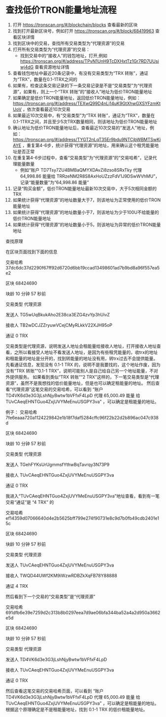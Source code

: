 # 查找低价TRON能量地址流程

1. 打开 https://tronscan.org/#/blockchain/blocks 查看最新的区块
2. 找到打开最新区块号，例如打开 https://tronscan.org/#/block/68419963 查看区块详情
3. 找到区块中的交易，查找所有交易类型为“代理资源”的交易
4. 打开所有交易类型为“代理资源”的交易：
    - 找到交易中的“接收人”的钱包地址，打开,例如 https://tronscan.org/#/address/TPvN1UnH9TcDXHxtTz1Gr7RD7UUsiwj4dG 查看资源地址详情
5. 查看钱包地址中最近20条记录中，有没有交易类型为“TRX 转账”，通证为“TRX”，数量在0.1-1TRX之间的
6. 如果有，检查这条交易记录的下一条交易记录是不是“交易类型”为“代理资源”，如果有，则上一个“TRX 转账”的“接收人”地址为低价TRON能量地址
7. 如果确定是低价TRON能量地址，返回低价TRON能量地址，例如：https://tronscan.org/#/address/TEXwQ99D4nLj14uK9GtXhwGXSYFzmKtUoV ，依次查看最近10次交易
8. 如果最近10次交易中，有“交易类型”为“TRX 转账”，通证为“TRX”，数量在0.1-1TRX之间，并且至少5次TRX数量相同，则该地址为低价TRON能量地址
9. 确认地址为低价TRON能量地址后，查看最近10次交易的“发送人”地址，例如：https://tronscan.org/#/address/TYGT2nLqT35Er9bdu9NTCjbWBMTSwKiAYE ，重复第4-6步，统计获得“代理资源”的地址，用来确认这个租凭能量地址是否正常
10. 在重复第4-6步过程中，查看“交易类型”为“代理资源”的“交易哈希”，记录代理能量数量
    - 例如“账户 TD7Tsy7ZU4BMBaQMYXDAvZi8zso8SRxTky 代理 64,998.86 能量给 TRRzeNM2R8S8AxHoUZzzFdV1J9DSwWVhMU”，记录“能量数量”为“64,998.86 能量”
11. 记录“购买金额”，低价TRON能量地址最新10次交易中，大于5次相同金额的TRX
12. 如果统计获得“代理资源”的地址数量大于7，则该地址为正常使用的低价TRON能量地址
13. 如果统计获得“代理资源”的地址数量小于7，则该地址为少于100U不给能量的低价TRON能量地址
14. 如果统计获得“代理资源”的地址数量小于5，则该地址为异常的低价TRON能量地址

查找原理

在区块页面找到下面的信息

交易哈希
37dc6dc37d2290f67ff92d6720d6bb19ccad13498601ad7b9bd8a96f557ea5e2

区块
68424690

块龄
10 分钟 57 秒前

交易类型
代理资源

发送人
TG5wUqBkukAho2E38ca3EZG4zvYp3hUivZ

接收人
TB2wDCJZZryuwVCejCMyRLkkV22XJH95oP

通证
0 TRX

交易类型是代理资源，说明发送人地址会租能量给接收人地址，打开接收人地址查看，之所以看接受人地址不看发送人地址，是因为有些租凭能量的，收trx的地址和租能量的地址是分开的，找到转能量的地址没有用，转trx过去不会提供能量。
先看通证信息，发现没有 0.1-1 TRX 的，说明不是我要找的，这个地址作废，因为没有“TRX 转账”“0.1-1 TRX”，说明可能别人是自己给自己另一个地址能量，不对外提供服务。
如果看到类似“TRX 转账”“2 TRX”这样的，下一笔交易类型是“代理资源”，虽然不是我想找的低价能量地址，但是也可以确定租能量的地址。
然后查看“代理资源”这笔交易的交易哈希，可以看到 “账户 TD4VK6d3e3G3jLshNjyBwtw1bVFfxF4LpD 代理 65,000.49 能量 给TUvCAeqEHNTGuo4ZxjUVYMeEnuUSGPY3va” ，可以确定是租能量的地址。

例子：
交易哈希
7fe6eaaa720a1124229842e1b18f7daf5284cffc96f22b22d2b896ac047c938d

区块
68424690

块龄
10 分钟 57 秒前

交易类型
代理资源

发送人
TGehFYKsUrUgmmsfYthwBqTavrqy3N73P9

接收人
TUvCAeqEHNTGuo4ZxjUVYMeEnuUSGPY3va

通证
0 TRX

我进入“TUvCAeqEHNTGuo4ZxjUVYMeEnuUSGPY3va”地址查看，看到有一笔交易“通证”是 “4 TRX” 的

交易哈希
ef14359d07066640d4e2b5625bff799e274f90731e8c9d7b0fb49cdb2401e15c

区块
68424690

块龄
10 分钟 57 秒前

交易类型
代理资源

发送人
TUvCAeqEHNTGuo4ZxjUVYMeEnuUSGPY3va

接收人
TWQD44UWf2KM9iWzwRDBZkXqFB78Y88888

通证
4 TRX

然后看到下一个交易的“交易类型”是“代理资源”

交易哈希
691dfb6e39e7259d2c313b8b0297eea7d9ae06bfa344ba52a4a2d950a3662e5d

区块
68424690

块龄
10 分钟 57 秒前

交易类型
代理资源

发送人
TD4VK6d3e3G3jLshNjyBwtw1bVFfxF4LpD

接收人
TUvCAeqEHNTGuo4ZxjUVYMeEnuUSGPY3va

通证
0 TRX

然后查看这笔交易的交易哈希页面，可以看到 “账户 TD4VK6d3e3G3jLshNjyBwtw1bVFfxF4LpD 代理 65,000.49 能量 给TUvCAeqEHNTGuo4ZxjUVYMeEnuUSGPY3va” ，可以确定是租能量的地址。
根据这个原理确定是不是租能量地址，找到 0.1-1 TRX 的低价租能量地址。